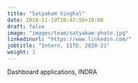 ```yaml
---
title: "Satyakam Singhal"
date: 2018-11-19T10:47:58+10:00
draft: false
image: "images/team/satyakam-photo.jpg"
linkedinurl: "https://www.linkedin.com/"
jobtitle: "Intern, IITD, 2020-21"
weight: 3
---
```


Dashboard applications, INDRA 
